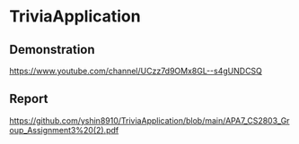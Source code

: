 # TriviaApplication
## Demonstration
https://www.youtube.com/channel/UCzz7d9OMx8GL--s4gUNDCSQ

## Report
https://github.com/yshin8910/TriviaApplication/blob/main/APA7_CS2803_Group_Assignment3%20(2).pdf
